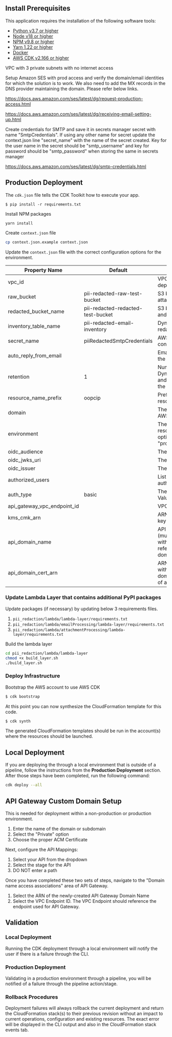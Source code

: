 ## Install Prerequisites

This application requires the installation of the following software tools:
* [Python v3.7 or higher](https://www.python.org/downloads/)
* [Node v18 or higher](https://nodejs.org/en/download/package-manager)
* [NPM v9.8 or higher](https://docs.npmjs.com/downloading-and-installing-node-js-and-npm)
* [Yarn 1.22 or higher](https://yarnpkg.com/getting-started/install)
* [Docker](https://docs.docker.com/engine/install/)
* [AWS CDK v2.166 or higher](https://docs.aws.amazon.com/cdk/v2/guide/getting_started.html)

VPC with 3 private subnets with no internet access

Setup Amazon SES with prod access and verify the domain/email identities for which the solution is to work. We also need to add the MX records in the DNS provider maintaining the domain. Please refer below links.

https://docs.aws.amazon.com/ses/latest/dg/request-production-access.html

https://docs.aws.amazon.com/ses/latest/dg/receiving-email-setting-up.html


Create credentials for SMTP and save it in secrets manager secret with name "SmtpCredentials". If using any other name for secret update the context.json line "secret_name" with the name of the secret created.
Key for the user name in the secret should be "smtp_username" and key for password should be "smtp_password" when storing the same in secrets manager

https://docs.aws.amazon.com/ses/latest/dg/smtp-credentials.html

## Production Deployment

The `cdk.json` file tells the CDK Toolkit how to execute your app.

```
$ pip install -r requirements.txt
```

Install NPM packages
```
yarn install
```

Create ```context.json``` file
```sh
cp context.json.example context.json
```

Update the ```context.json``` file with the correct configuration options for the environment.

| Property Name | Default | Description |
| ------ | ---- | -------- |
| vpc_id | | VPC ID where resources will be deployed |
| raw_bucket | pii-redacted-raw-test-bucket | S3 bucket storing raw emails and attachments |
| redacted_bucket_name | pii-redacted-redacted-test-bucket | S3 bucket storing redacted emails and attachments |
| inventory_table_name | pii-redacted-email-inventory | DynamoDB table name storing redacted message details |
| secret_name | piiRedactedSmtpCredentials | AWS Secrets Manager secret containing SMTP credentials |
| auto_reply_from_email | | Email address of the "from" field of the email message |
| retention | 1 | Number of days for the ttl of DynamoDB email message records and days of retention for emails in the redacted and raw S3 buckets |
| resource_name_prefix | oopcip | Prefix used when naming resources during the provisioning |
| domain | | The domain name that is used for AWS SES |
| environment | | The type of environment where resources will be provisioned. Valid options are "local", "development", "production" |
| oidc_audience | | The unique identifier of the API |
| oidc_jwks_uri | | The OIDC JWKS URI |
| oidc_issuer | | The URI of the OIDC OP |
| authorized_users | | List of users identifiers that are authorized to use this application |
| auth_type | basic | The type of authentication used. Values are either "oidc" or "basic" |
| api_gateway_vpc_endpoint_id |  | VPC Endpoint ID for API Gateway |
| kms_cmk_arn |  | ARN of customer-managed KMS key |
| api_domain_name |  | API Gateway custom domain name (must be registered as a CNAME within a Route 53 Hosted Zone that references the domain_name_alias_domain_name) |
| api_domain_cert_arn |  | ARN of ACM certificate to be used with the API Gateway custom domain name (required with usage of api_domain_name) |

### Update Lambda Layer that contains additional PyPI packages

Update packages (if necessary) by updating below 3 requirements files.

1. ```pii_redaction/lambda/lambda-layer/requirements.txt```
2. ```pii_redaction/lambda/emailProcessing/lambda-layer/requirements.txt```
3. ```pii_redaction/lambda/attachmentProcessing/lambda-layer/requirements.txt```

Build the lambda layer

```sh
cd pii_redaction/lambda/lambda-layer
chmod +x build_layer.sh
./build_layer.sh
```

### Deploy Infrastructure

Bootstrap the AWS account to use AWS CDK
```sh
$ cdk bootstrap
```

At this point you can now synthesize the CloudFormation template for this code.

```sh
$ cdk synth
```

The generated CloudFormation templates should be run in the account(s) where the resources should be launched.

## Local Deployment

If you are deploying the through a local environment that is outside of a pipeline, follow the instructions from the **Production Deployment** section. After those steps have been completed, run the following command:

```sh
cdk deploy --all
```

## API Gateway Custom Domain Setup

This is needed for deployment within a non-production or production environment.

1. Enter the name of the domain or subdomain
2. Select the "Private" option
3. Choose the proper ACM Certificate

Next, configure the API Mappings:

1. Select your API from the dropdown
2. Select the stage for the API
3. DO NOT enter a path

Once you have completed these two sets of steps, navigate to the "Domain name access associations" area of API Gateway.

1. Select the ARN of the newly-created API Gateway Domain Name
2. Select the VPC Endpoint ID. The VPC Endpoint should reference the endpoint used for API Gateway.

## Validation

### Local Deployment
Running the CDK deployment through a local environment will notify the user if there is a failure through the CLI. 

### Production Deployment
Validating in a production environment through a pipeline, you will be notified of a failure through the pipeline action/stage.

### Rollback Procedures
Deployment failures will always rollback the current deployment and return the CloudFormation stack(s) to their previous revision without an impact to current operations, configuration and existing resources. The exact error will be displayed in the CLI output and also in the CloudFormation stack events tab.